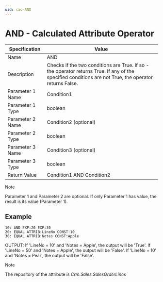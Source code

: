 ```yaml
---
uid: cao-AND
---
```


# AND - Calculated Attribute Operator

| Specification | Value |
| ---- | ----- |
| Name | AND |
| Description | Checks if the two conditions are True. If so - the operator returns True. If any of the specified conditions are not True, the operator returns False. |
| Parameter 1 Name | Condition1 |
| Parameter 1 Type | boolean |
| Parameter 2 Name | Condition2 (optional) |
| Parameter 2 Type | boolean |
| Parameter 3 Name | Condition3 (optional) |
| Parameter 3 Type |  boolean |
| Return Value | Condition1 AND Condition2|

> [!NOTE]
> Parameter 1 and Parameter 2 are optional.
> If only Parameter 1 has value, the result is its value (Parameter 1).

 
## Example

```
10: AND EXP:20 EXP:30       
20: EQUAL ATTRIB:LineNo CONST:10 
30: EQUAL ATTRIB:Notes CONST:Apple   
```
OUTPUT: 
If 'LineNo = 10' and 'Notes = Apple', the output will be 'True'.
If 'LineNo = 50' and 'Notes = Apple', the output will be 'False'.
If 'LineNo = 10' and 'Notes = Pear', the output will be 'False'.

> [!NOTE]
> The repository of the attribute is *Crm.Sales.SalesOrderLines*
